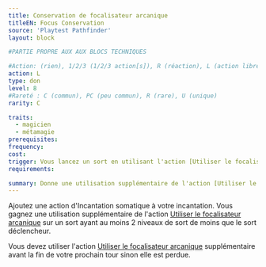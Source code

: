 ```yaml
---
title: Conservation de focalisateur arcanique
titleEN: Focus Conservation
source: 'Playtest Pathfinder'
layout: block

#PARTIE PROPRE AUX AUX BLOCS TECHNIQUES

#Action: (rien), 1/2/3 (1/2/3 action[s]), R (réaction), L (action libre)
action: L
type: don
level: 8
#Rareté : C (commun), PC (peu commun), R (rare), U (unique)
rarity: C

traits:
  - magicien
  - métamagie
prerequisites: 
frequency: 
cost: 
trigger: Vous lancez un sort en utilisant l'action [Utiliser le focalisateur arcanique](/classes/magicien.html#focalisateur-arcanqiue)
requirements:

summary: Donne une utilisation supplémentaire de l'action [Utiliser le focalisateur arcanique](/classes/magicien.html#focalisateur-arcanqiue)
---
```


Ajoutez une action d'Incantation somatique à votre incantation. Vous gagnez une utilisation supplémentaire de l'action [Utiliser le focalisateur arcanique](/classes/magicien.html#focalisateur-arcanqiue) sur un sort ayant au moins 2 niveaux de sort de moins que le sort déclencheur.

Vous devez utiliser l'action [Utiliser le focalisateur arcanique](/classes/magicien.html#focalisateur-arcanqiue) supplémentaire avant la fin de votre prochain tour sinon elle est perdue.
